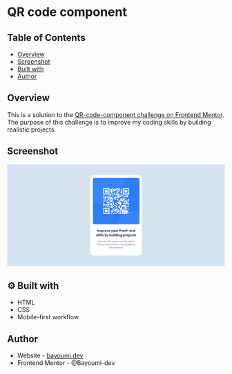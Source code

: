 # QR code component

## Table of Contents

- [Overview](#overview)
- [Screenshot](#screenshot)
- [Built with](#-built-with)
- [Author](#author)

## Overview

This is a solution to the [QR-code-component challenge on Frontend Mentor](https://www.frontendmentor.io/challenges/qr-code-component-iux_sIO_H). The purpose of this challenge is to improve my coding skills by building realistic projects.

## Screenshot

![QR-code-component](https://github.com/Bayoumi-dev/QR-code-component/blob/master/design/Screenshot.png)

## ⚙ Built with

- HTML
- CSS
- Mobile-first workflow

## Author
- Website - [bayoumi.dev](https://bayoumi.dev)
- Frontend Mentor - @Bayoumi-dev
